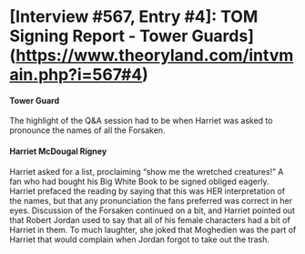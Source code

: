 # [Interview #567, Entry #4]: TOM Signing Report - Tower Guards](https://www.theoryland.com/intvmain.php?i=567#4)

#### Tower Guard

The highlight of the Q&A session had to be when Harriet was asked to pronounce the names of all the Forsaken.

#### Harriet McDougal Rigney

Harriet asked for a list, proclaiming “show me the wretched creatures!” A fan who had bought his Big White Book to be signed obliged eagerly. Harriet prefaced the reading by saying that this was HER interpretation of the names, but that any pronunciation the fans preferred was correct in her eyes. Discussion of the Forsaken continued on a bit, and Harriet pointed out that Robert Jordan used to say that all of his female characters had a bit of Harriet in them. To much laughter, she joked that Moghedien was the part of Harriet that would complain when Jordan forgot to take out the trash.


